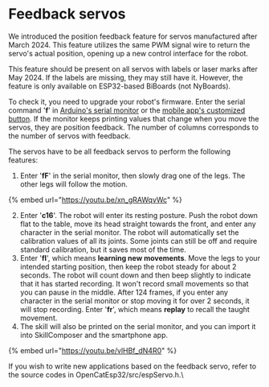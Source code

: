 # Feedback servos

We introduced the position feedback feature for servos manufactured after March 2024. This feature utilizes the same PWM signal wire to return the servo's actual position, opening up a new control interface for the robot.&#x20;

This feature should be present on all servos with labels or laser marks after May 2024. If the labels are missing, they may still have it. However, the feature is only available on ESP32-based BiBoards (not NyBoards).

To check it, you need to upgrade your robot's firmware. Enter the serial command '**f**' in [Arduino's serial monitor](https://docs.petoi.com/arduino-ide/serial-monitor#biboard) or the [mobile app's customized button](https://docs.petoi.com/mobile-app/controller#customized-commands). If the monitor keeps printing values that change when you move the servos, they are position feedback. The number of columns corresponds to the number of servos with feedback.&#x20;

The servos have to be all feedback servos to perform the following features:

1. Enter '**fF**' in the serial monitor, then slowly drag one of the legs. The other legs will follow the motion.

{% embed url="https://youtu.be/xn_gRAWqvWc" %}

2. Enter '**c16**'. The robot will enter its resting posture. Push the robot down flat to the table, move its head straight towards the front, and enter any character in the serial monitor. The robot will automatically set the calibration values of all its joints. Some joints can still be off and require standard calibration, but it saves most of the time.&#x20;
3. Enter '**fl**', which means **learning new movements**. Move the legs to your intended starting position, then keep the robot steady for about 2 seconds. The robot will count down and then beep slightly to indicate that it has started recording. It won't record small movements so that you can pause in the middle. After 124 frames, if you enter any character in the serial monitor or stop moving it for over 2 seconds, it will stop recording. Enter '**fr**', which means **replay** to recall the taught movement.&#x20;
4. The skill will also be printed on the serial monitor, and you can import it into SkillComposer and the smartphone app.

{% embed url="https://youtu.be/vlHBf_dN4R0" %}

If you wish to write new applications based on the feedback servo, refer to the source codes in OpenCatEsp32/src/espServo.h.\
